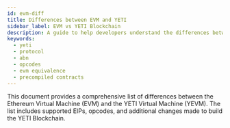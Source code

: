 ```yaml
---
id: evm-diff
title: Differences between EVM and YETI
sidebar_label: EVM vs YETI Blockchain
description: A guide to help developers understand the differences between the EVM and YETI blockchain.
keywords:
  - yeti
  - protocol
  - abn
  - opcodes
  - evm equivalence
  - precompiled contracts
---
```


This document provides a comprehensive list of differences between the Ethereum Virtual Machine (EVM) and the YETI Virtual Machine (YEVM). The list includes supported EIPs, opcodes, and additional changes made to build the YETI Blockchain.
